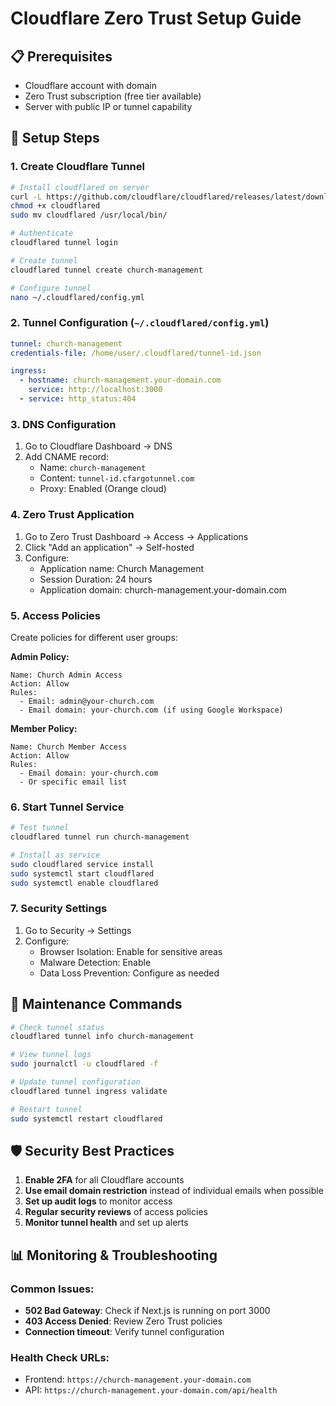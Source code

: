 # Cloudflare Zero Trust Setup Guide

## 📋 Prerequisites
- Cloudflare account with domain
- Zero Trust subscription (free tier available)
- Server with public IP or tunnel capability

## 🚀 Setup Steps

### 1. Create Cloudflare Tunnel
```bash
# Install cloudflared on server
curl -L https://github.com/cloudflare/cloudflared/releases/latest/download/cloudflared-linux-amd64 -o cloudflared
chmod +x cloudflared
sudo mv cloudflared /usr/local/bin/

# Authenticate
cloudflared tunnel login

# Create tunnel
cloudflared tunnel create church-management

# Configure tunnel
nano ~/.cloudflared/config.yml
```

### 2. Tunnel Configuration (`~/.cloudflared/config.yml`)
```yaml
tunnel: church-management
credentials-file: /home/user/.cloudflared/tunnel-id.json

ingress:
  - hostname: church-management.your-domain.com
    service: http://localhost:3000
  - service: http_status:404
```

### 3. DNS Configuration
1. Go to Cloudflare Dashboard → DNS
2. Add CNAME record:
   - Name: `church-management`
   - Content: `tunnel-id.cfargotunnel.com`
   - Proxy: Enabled (Orange cloud)

### 4. Zero Trust Application
1. Go to Zero Trust Dashboard → Access → Applications
2. Click "Add an application" → Self-hosted
3. Configure:
   - Application name: Church Management
   - Session Duration: 24 hours
   - Application domain: church-management.your-domain.com

### 5. Access Policies
Create policies for different user groups:

**Admin Policy:**
```
Name: Church Admin Access
Action: Allow
Rules:
  - Email: admin@your-church.com
  - Email domain: your-church.com (if using Google Workspace)
```

**Member Policy:**
```
Name: Church Member Access
Action: Allow
Rules:
  - Email domain: your-church.com
  - Or specific email list
```

### 6. Start Tunnel Service
```bash
# Test tunnel
cloudflared tunnel run church-management

# Install as service
sudo cloudflared service install
sudo systemctl start cloudflared
sudo systemctl enable cloudflared
```

### 7. Security Settings
1. Go to Security → Settings
2. Configure:
   - Browser Isolation: Enable for sensitive areas
   - Malware Detection: Enable
   - Data Loss Prevention: Configure as needed

## 🔧 Maintenance Commands

```bash
# Check tunnel status
cloudflared tunnel info church-management

# View tunnel logs
sudo journalctl -u cloudflared -f

# Update tunnel configuration
cloudflared tunnel ingress validate

# Restart tunnel
sudo systemctl restart cloudflared
```

## 🛡️ Security Best Practices

1. **Enable 2FA** for all Cloudflare accounts
2. **Use email domain restriction** instead of individual emails when possible
3. **Set up audit logs** to monitor access
4. **Regular security reviews** of access policies
5. **Monitor tunnel health** and set up alerts

## 📊 Monitoring & Troubleshooting

### Common Issues:
- **502 Bad Gateway**: Check if Next.js is running on port 3000
- **403 Access Denied**: Review Zero Trust policies
- **Connection timeout**: Verify tunnel configuration

### Health Check URLs:
- Frontend: `https://church-management.your-domain.com`
- API: `https://church-management.your-domain.com/api/health`
